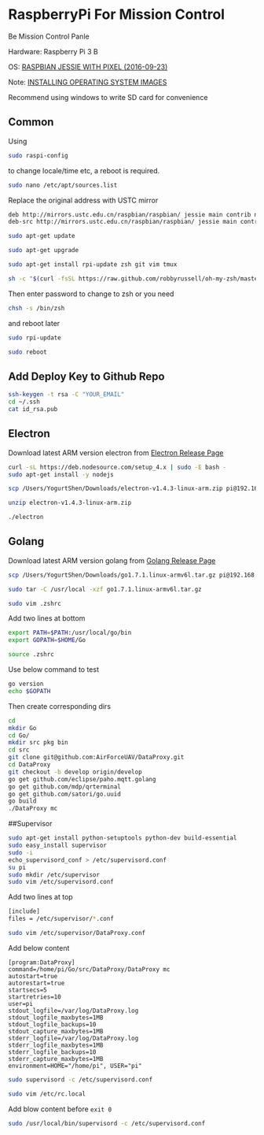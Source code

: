 # RaspberryPi For Mission Control
Be Mission Control Panle

Hardware: Raspberry Pi 3 B

OS: [RASPBIAN JESSIE WITH PIXEL
 (2016-09-23)](https://www.raspberrypi.org/downloads/raspbian/)

Note: [INSTALLING OPERATING SYSTEM IMAGES](https://www.raspberrypi.org/documentation/installation/installing-images/README.md)

Recommend using windows to write SD card for convenience

## Common

Using

```bash
sudo raspi-config
```

to change locale/time etc, a reboot is required.

```bash
sudo nano /etc/apt/sources.list
```

Replace the original address with USTC mirror

```bash
deb http://mirrors.ustc.edu.cn/raspbian/raspbian/ jessie main contrib non-free rpi
deb-src http://mirrors.ustc.edu.cn/raspbian/raspbian/ jessie main contrib non-free rpi
```

```bash
sudo apt-get update
```

```bash
sudo apt-get upgrade
```

```bash
sudo apt-get install rpi-update zsh git vim tmux
```

```bash
sh -c "$(curl -fsSL https://raw.github.com/robbyrussell/oh-my-zsh/master/tools/install.sh)"
```

Then enter password to change to zsh or you need

```bash
chsh -s /bin/zsh
``` 

and reboot later

```bash
sudo rpi-update
```

```bash
sudo reboot
```

## Add Deploy Key to Github Repo

```bash
ssh-keygen -t rsa -C "YOUR_EMAIL"
cd ~/.ssh 
cat id_rsa.pub
```

## Electron
Download latest ARM version electron from 
[Electron Release Page](https://github.com/electron/electron/releases)

```bash
curl -sL https://deb.nodesource.com/setup_4.x | sudo -E bash -
sudo apt-get install -y nodejs
```

```bash
scp /Users/YogurtShen/Downloads/electron-v1.4.3-linux-arm.zip pi@192.168.1.22:~

unzip electron-v1.4.3-linux-arm.zip

./electron
```

## Golang
Download latest ARM version golang from 
[Golang Release Page](https://golang.org/dl/)

```bash
scp /Users/YogurtShen/Downloads/go1.7.1.linux-armv6l.tar.gz pi@192.168.1.22:~

sudo tar -C /usr/local -xzf go1.7.1.linux-armv6l.tar.gz

sudo vim .zshrc
```

Add two lines at bottom

```bash
export PATH=$PATH:/usr/local/go/bin
export GOPATH=$HOME/Go
```

```bash
source .zshrc
```

Use below command to test

```bash
go version
echo $GOPATH
```

Then create corresponding dirs

```bash
cd
mkdir Go
cd Go/
mkdir src pkg bin
cd src
git clone git@github.com:AirForceUAV/DataProxy.git
cd DataProxy
git checkout -b develop origin/develop
go get github.com/eclipse/paho.mqtt.golang
go get github.com/mdp/qrterminal
go get github.com/satori/go.uuid
go build
./DataProxy mc
```

##Supervisor

```bash
sudo apt-get install python-setuptools python-dev build-essential
sudo easy_install supervisor
sudo -i
echo_supervisord_conf > /etc/supervisord.conf
su pi
sudo mkdir /etc/supervisor
sudo vim /etc/supervisord.conf
```

Add two lines at top

```bash
[include]
files = /etc/supervisor/*.conf
```

```bash
sudo vim /etc/supervisor/DataProxy.conf
```

Add below content

```
[program:DataProxy]
command=/home/pi/Go/src/DataProxy/DataProxy mc
autostart=true
autorestart=true
startsecs=5
startretries=10
user=pi
stdout_logfile=/var/log/DataProxy.log
stdout_logfile_maxbytes=1MB
stdout_logfile_backups=10
stdout_capture_maxbytes=1MB
stderr_logfile=/var/log/DataProxy.log
stderr_logfile_maxbytes=1MB
stderr_logfile_backups=10
stderr_capture_maxbytes=1MB
environment=HOME="/home/pi", USER="pi"
```

```bash
sudo supervisord -c /etc/supervisord.conf
```

```bash
sudo vim /etc/rc.local
```

Add blow content before `exit 0`

```bash
sudo /usr/local/bin/supervisord -c /etc/supervisord.conf
```